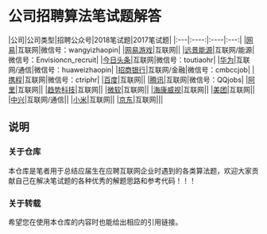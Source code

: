 # 公司招聘算法笔试题解答

|公司|公司类型|招聘公众号|2018笔试题|2017笔试题|
|:---|:----:|:----|:---:|
|[网易](https://github.com/LyricYang/Internet-Recruiting-Algorithm-Problems/blob/master/NETEASE)|互联网|微信号：wangyizhaopin|
|[网易游戏]()|互联网||
|[远景能源](https://github.com/LyricYang/Internet-Recruiting-Algorithm-Problems/blob/master/ENVISION)|互联网/能源|微信号：Envisioncn_recruit|
|[今日头条](https://github.com/LyricYang/Internet-Recruiting-Algorithm-Problems/blob/master/TOUTIAO)|互联网|微信号：toutiaohr|
|[华为](https://github.com/LyricYang/Internet-Recruiting-Algorithm-Problems/blob/master/HUAWEI)|互联网/通信|微信号：huaweizhaopin|
|[招商银行](https://github.com/LyricYang/Internet-Recruiting-Algorithm-Problems/blob/master/MERCHANTSBANK)|互联网/金融|微信号：cmbccjob|
|[携程]()|互联网|微信号：ctriphr|
|[百度]()|互联网||
|[腾讯]()|互联网|微信号：QQjobs|
|[阿里]()|互联网||
|[趋势科技]()|互联网||
|[微软]()|互联网||
|[海康威视]()|互联网||
|[美团]()|互联网||
|[中兴]()|互联网/通信||
|[小米]()|互联网||
|[京东](http://campus.jd.com/home)|互联网|||

## 说明

### 关于仓库

本仓库是笔者用于总结应届生在应聘互联网企业时遇到的各类算法题，欢迎大家贡献自己在解决笔试题的各种优秀的解题思路和参考代码！！！

### 关于转载

希望您在使用本仓库的内容时也能给出相应的引用链接。
